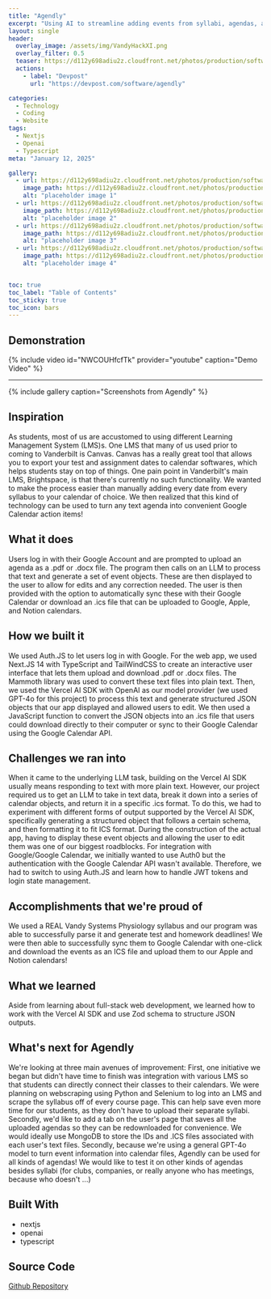 ```yaml
---
title: "Agendly"
excerpt: "Using AI to streamline adding events from syllabi, agendas, and schedules to your calendar."
layout: single
header:
  overlay_image: /assets/img/VandyHackXI.png
  overlay_filter: 0.5
  teaser: https://d112y698adiu2z.cloudfront.net/photos/production/software_photos/003/053/202/datas/medium.jpg
  actions:
    - label: "Devpost"
      url: "https://devpost.com/software/agendly"

categories:
  - Technology
  - Coding
  - Website
tags:
  - Nextjs
  - Openai
  - Typescript
meta: "January 12, 2025"

gallery:
  - url: https://d112y698adiu2z.cloudfront.net/photos/production/software_photos/003/053/202/datas/gallery.jpg
    image_path: https://d112y698adiu2z.cloudfront.net/photos/production/software_photos/003/053/202/datas/gallery.jpg
    alt: "placeholder image 1"
  - url: https://d112y698adiu2z.cloudfront.net/photos/production/software_photos/003/053/228/datas/gallery.jpg
    image_path: https://d112y698adiu2z.cloudfront.net/photos/production/software_photos/003/053/228/datas/gallery.jpg
    alt: "placeholder image 2"
  - url: https://d112y698adiu2z.cloudfront.net/photos/production/software_photos/003/053/240/datas/gallery.jpg
    image_path: https://d112y698adiu2z.cloudfront.net/photos/production/software_photos/003/053/240/datas/gallery.jpg
    alt: "placeholder image 3"
  - url: https://d112y698adiu2z.cloudfront.net/photos/production/software_photos/003/053/247/datas/gallery.jpg
    image_path: https://d112y698adiu2z.cloudfront.net/photos/production/software_photos/003/053/247/datas/gallery.jpg
    alt: "placeholder image 4"


toc: true
toc_label: "Table of Contents"
toc_sticky: true
toc_icon: bars
---
```


## Demonstration
{% include video id="NWCOUHfcfTk" provider="youtube" caption="Demo Video" %}

<hr>

{% include gallery caption="Screenshots from Agendly" %}

## Inspiration
As students, most of us are accustomed to using different Learning Management System (LMS)s. One LMS that many of us used prior to coming to Vanderbilt is Canvas. Canvas has a really great tool that allows you to export your test and assignment dates to calendar softwares, which helps students stay on top of things. One pain point in Vanderbilt's main LMS, Brightspace, is that there's currently no such functionality. We wanted to make the process easier than manually adding every date from every syllabus to your calendar of choice. We then realized that this kind of technology can be used to turn any text agenda into convenient Google Calendar action items!

## What it does
Users log in with their Google Account and are prompted to upload an agenda as a .pdf or .docx file. The program then calls on an LLM to process that text and generate a set of event objects. These are then displayed to the user to allow for edits and any correction needed. The user is then provided with the option to automatically sync these with their Google Calendar or download an .ics file that can be uploaded to Google, Apple, and Notion calendars.

## How we built it
We used Auth.JS to let users log in with Google. For the web app, we used Next.JS 14 with TypeScript and TailWindCSS to create an interactive user interface that lets them upload and download .pdf or .docx files. The Mammoth library was used to convert these text files into plain text. Then, we used the Vercel AI SDK with OpenAI as our model provider (we used GPT-4o for this project) to process this text and generate structured JSON objects that our app displayed and allowed users to edit. We then used a JavaScript function to convert the JSON objects into an .ics file that users could download directly to their computer or sync to their Google Calendar using the Google Calendar API.

## Challenges we ran into
When it came to the underlying LLM task, building on the Vercel AI SDK usually means responding to text with more plain text. However, our project required us to get an LLM to take in text data, break it down into a series of calendar objects, and return it in a specific .ics format. To do this, we had to experiment with different forms of output supported by the Vercel AI SDK, specifically generating a structured object that follows a certain schema, and then formatting it to fit ICS format. During the construction of the actual app, having to display these event objects and allowing the user to edit them was one of our biggest roadblocks. For integration with Google/Google Calendar, we initially wanted to use Auth0 but the authentication with the Google Calendar API wasn't available. Therefore, we had to switch to using Auth.JS and learn how to handle JWT tokens and login state management.

## Accomplishments that we're proud of
We used a REAL Vandy Systems Physiology syllabus and our program was able to successfully parse it and generate test and homework deadlines! We were then able to successfully sync them to Google Calendar with one-click and download the events as an ICS file and upload them to our Apple and Notion calendars!

## What we learned
Aside from learning about full-stack web development, we learned how to work with the Vercel AI SDK and use Zod schema to structure JSON outputs.

## What's next for Agendly
We're looking at three main avenues of improvement: First, one initiative we began but didn't have time to finish was integration with various LMS so that students can directly connect their classes to their calendars. We were planning on webscraping using Python and Selenium to log into an LMS and scrape the syllabus off of every course page. This can help save even more time for our students, as they don't have to upload their separate syllabi. Secondly, we'd like to add a tab on the user's page that saves all the uploaded agendas so they can be redownloaded for convenience. We would ideally use MongoDB to store the IDs and .ICS files associated with each user's text files. Secondly, because we're using a general GPT-4o model to turn event information into calendar files, Agendly can be used for all kinds of agendas! We would like to test it on other kinds of agendas besides syllabi (for clubs, companies, or really anyone who has meetings, because who doesn't ...)

## Built With
* nextjs
* openai
* typescript

## Source Code
<a href="https://github.com/dgzct11/vandy_hacks_2024" class="btn repository"><i class="fab fa-fw fa-github" aria-hidden="true"></i><span> Github Repository</span></a>




